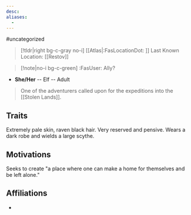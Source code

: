 ```yaml
---
desc:
aliases:
  - 
---
```

#uncategorized
>[!tldr|right bg-c-gray no-i] [[Atlas|:FasLocationDot: ]] Last Known Location: [[Restov]]

>[!note|no-i bg-c-green] :FasUser: Ally?

- **She/Her** -- Elf -- Adult

>One of the adventurers called upon for the expeditions into the [[Stolen Lands]].

## Traits
Extremely pale skin, raven black hair. Very reserved and pensive. Wears a dark robe and wields a large scythe.

## Motivations
Seeks to create "a place where one can make a home for themselves and be left alone."

## Affiliations
- 